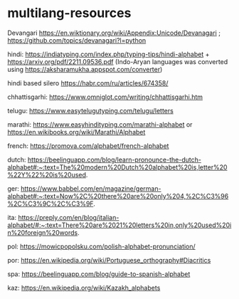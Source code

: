# multilang-resources

Devangari https://en.wiktionary.org/wiki/Appendix:Unicode/Devanagari ; https://github.com/topics/devanagari?l=python

hindi: https://indiatyping.com/index.php/typing-tips/hindi-alphabet + https://arxiv.org/pdf/2211.09536.pdf (Indo-Aryan languages was converted using https://aksharamukha.appspot.com/converter)

hindi based silero https://habr.com/ru/articles/674358/

chhattisgarhi: https://www.omniglot.com/writing/chhattisgarhi.htm

telugu: https://www.easytelugutyping.com/telugu/letters

marathi: https://www.easyhindityping.com/marathi-alphabet or https://en.wikibooks.org/wiki/Marathi/Alphabet

french: https://promova.com/alphabet/french-alphabet

dutch: https://beelinguapp.com/blog/learn-pronounce-the-dutch-alphabet#:~:text=The%20modern%20Dutch%20alphabet%20is,letter%20%22Y%22%20is%20used.

ger: https://www.babbel.com/en/magazine/german-alphabet#:~:text=Now%2C%20there%20are%20only%204,%2C%C3%96%2C%C3%9C%2C%C3%9F.

ita: https://preply.com/en/blog/italian-alphabet/#:~:text=There%20are%2021%20letters%20in,only%20used%20in%20foreign%20words.

pol: https://mowicpopolsku.com/polish-alphabet-pronunciation/

por: https://en.wikipedia.org/wiki/Portuguese_orthography#Diacritics

spa: https://beelinguapp.com/blog/guide-to-spanish-alphabet

kaz: https://en.wikipedia.org/wiki/Kazakh_alphabets
